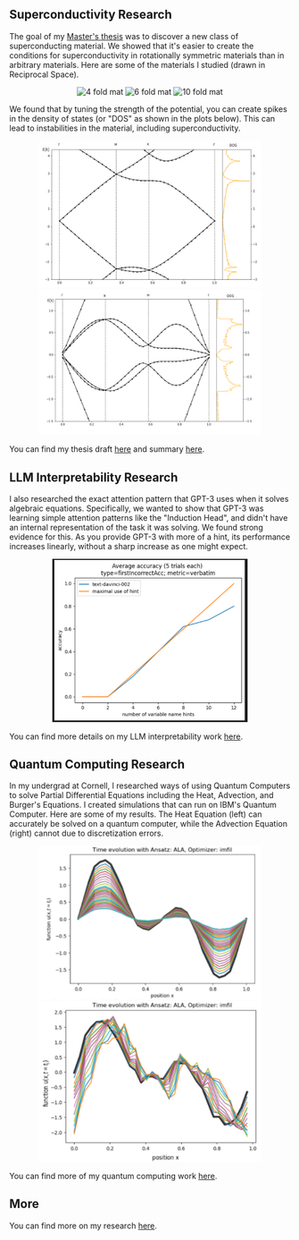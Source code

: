 


## Superconductivity Research


The goal of my [Master's thesis](https://github.com/mathewpareles/Papers-And-Presentations/blob/main/Superconductivity%20Thesis.pdf) was to discover a new class of superconducting material. We showed that it's easier to create the conditions for superconductivity in rotationally symmetric materials than in arbitrary materials. 
Here are some of the materials I studied (drawn in Reciprocal Space).

<p align="center">
<img src="/images/2.png" alt="4 fold mat" width="250"/>
<img src="/images/3.png" alt="6 fold mat" width="250"/>
<img src="/images/4.png" alt="10 fold mat" width="250"/>
</p>



We found that by tuning the strength of the potential, you can create spikes in the density of states (or "DOS" as shown in the plots below). This can lead to instabilities in the material, including superconductivity. 

<p align="center">
<img src="/images/5.png" alt="4 fold band" width="400"/>
<img src="/images/6.png" alt="6 fold band" width="400"/>
<!-- <img src="/images/7.png" alt="10 fold band" width="400"/> -->
</p>


You can find my thesis draft
[here](https://github.com/mathewpareles/Papers-And-Presentations/blob/main/Superconductivity%20Thesis.pdf)
and summary
[here](https://github.com/mathewpareles/Papers-And-Presentations/blob/main/Superconductivity%20Slides.pdf).


## LLM Interpretability Research

I also researched the exact attention pattern that GPT-3 uses when it solves algebraic equations. Specifically, we wanted to show that GPT-3 was learning simple attention patterns like the "Induction Head", and didn't have an internal representation of the task it was solving. 
We found strong evidence for this. As you provide GPT-3 with more of a hint, its performance increases linearly, without a sharp increase as one might expect.


<p align="center">
<img src="/images/8.png" alt="gpt linear 1" width="350"/>
<!-- <img src="/images/11.png" alt="gpt linear 2" width="350"/> -->
</p>

You can find more details on my LLM interpretability work [here](https://github.com/mathewpareles/Papers-And-Presentations/tree/main/LLM%20Interpretability).



## Quantum Computing Research


In my undergrad at Cornell, I researched ways of using Quantum Computers to solve Partial Differential Equations including the Heat, Advection, and Burger's Equations. I created simulations that can run on IBM's Quantum Computer. Here are some of my results. The Heat Equation (left) can accurately be solved on a quantum computer, while the Advection Equation (right) cannot due to discretization errors. 

<p align="center">
<img src="/images/0.png" alt="heat" width="400"/>
<img src="/images/1.png" alt="advection" width="400"/>
</p>


You can find more of my quantum computing work [here](https://github.com/mathewpareles/Papers-And-Presentations/blob/main/Quantum%20Computing%20Paper.pdf).

## More

You can find more on my research [here](https://github.com/mathewpareles/Papers-And-Presentations).
